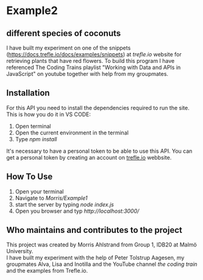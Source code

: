 # Example2
## different species of coconuts
 
I have built my experiment on one of the snippets (https://docs.trefle.io/docs/examples/snippets) at _trefle.io_ website for retrieving plants that have red flowers. 
To build this program I have referenced The Coding Trains playlist "Working with Data and APIs in JavaScript" on youtube together with help from my groupmates.
 
## Installation
For this API you need to install the dependencies required to run the site. 
This is how you do it in VS CODE:
1. Open terminal
2. Open the current environment in the terminal
3. Type _npm install_  
 
It's necessary to have a personal token to be able to use this API. You can get a personal token by creating an account on [trefle.io](https://trefle.io/) webbsite. 
 
## How To Use
1. Open your terminal
2. Navigate to _Morris/Example1_
3. start the server by typing _node index.js_
4. Open you browser and typ _http://localhost:3000/_

 
## Who maintains and contributes to the project
This project was created by Morris Ahlstrand from Group 1, IDB20 at Malmö University.  
I have built my experiment with the help of Peter Tolstrup Aagesen, my groupmates Alva, Lisa and Inotilla and the YouTube channel _the coding train_ and the examples from Trefle.io. 
